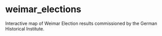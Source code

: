 # weimar_elections
Interactive map of Weimar Election results commissioned by the German Historical Institute.
